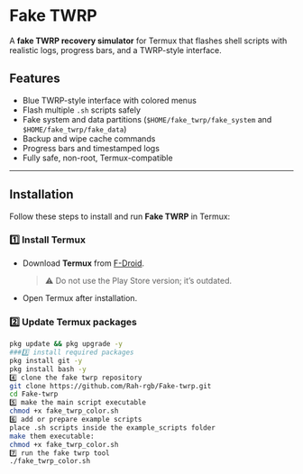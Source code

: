 # Fake TWRP

A **fake TWRP recovery simulator** for Termux that flashes shell scripts with realistic logs, progress bars, and a TWRP-style interface.

## Features

- Blue TWRP-style interface with colored menus  
- Flash multiple `.sh` scripts safely  
- Fake system and data partitions (`$HOME/fake_twrp/fake_system` and `$HOME/fake_twrp/fake_data`)  
- Backup and wipe cache commands  
- Progress bars and timestamped logs  
- Fully safe, non-root, Termux-compatible  

---

## Installation

Follow these steps to install and run **Fake TWRP** in Termux:

### 1️⃣ Install Termux
- Download **Termux** from [F-Droid](https://f-droid.org/packages/com.termux/).  
  > ⚠️ Do not use the Play Store version; it’s outdated.  
- Open Termux after installation.

### 2️⃣ Update Termux packages
```bash
pkg update && pkg upgrade -y
###3️⃣ install required packages
pkg install git -y
pkg install bash -y
4️⃣ clone the fake twrp repository
git clone https://github.com/Rah-rgb/Fake-twrp.git
cd Fake-twrp
5️⃣ make the main script executable
chmod +x fake_twrp_color.sh
6️⃣ add or prepare example scripts
place .sh scripts inside the example_scripts folder
make them executable:
chmod +x fake_twrp_color.sh
7️⃣ run the fake twrp tool
./fake_twrp_color.sh


